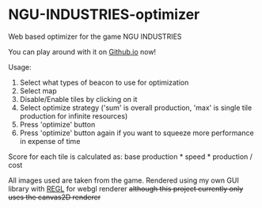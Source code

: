# NGU-INDUSTRIES-optimizer
Web based optimizer for the game NGU INDUSTRIES

You can play around with it on [Github.io](https://plasma119.github.io/NGU-INDUSTRIES-optimizer/) now!

Usage:
1. Select what types of beacon to use for optimization
2. Select map
3. Disable/Enable tiles by clicking on it
4. Select optimize strategy ('sum' is overall production, 'max' is single tile production for infinite resources)
5. Press 'optimize' button
6. Press 'optimize' button again if you want to squeeze more performance in expense of time

Score for each tile is calculated as: base production * speed * production / cost

All images used are taken from the game.
Rendered using my own GUI library with [REGL](https://github.com/regl-project/regl) for webgl renderer
~~although this project currently only uses the canvas2D renderer~~
